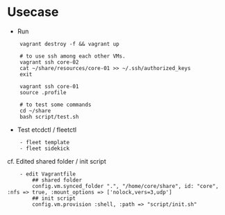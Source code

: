 # Usecase

* Run
```
	vagrant destroy -f && vagrant up
	
	# to use ssh among each other VMs.
	vagrant ssh core-02
	cat ~/share/resources/core-01 >> ~/.ssh/authorized_keys
	exit
	
	vagrant ssh core-01
	source .profile 
	
	# to test some commands
	cd ~/share
	bash script/test.sh
```

* Test etcdctl / fleetctl
```
	- fleet template
	- fleet sidekick
```

cf. Edited shared folder / init script
```
	- edit Vagrantfile
		## shared folder
		config.vm.synced_folder ".", "/home/core/share", id: "core", :nfs => true, :mount_options => ['nolock,vers=3,udp']
		## init script
	    config.vm.provision :shell, :path => "script/init.sh"
```

